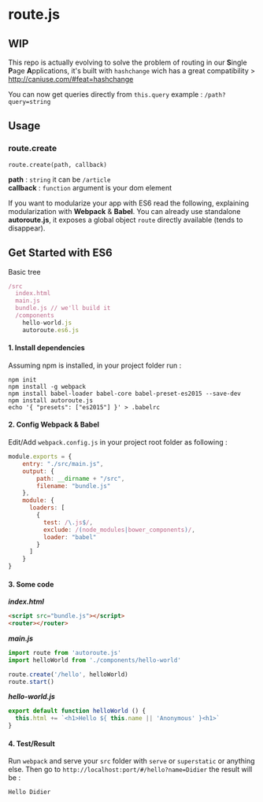 # route.js

## WIP

This repo is actually evolving to solve the problem of routing in our **S**ingle **P**age **A**pplications, it's built with `hashchange` wich has a great compatibility > http://caniuse.com/#feat=hashchange  

You can now get queries directly from `this.query` example : `/path?query=string`

## Usage

### route.create
```
route.create(path, callback)
```
**path** : `string` it can be `/article`  
**callback** : `function` argument is your dom element  

If you want to modularize your app with ES6 read the following, explaining modularization with **Webpack** & **Babel**. You can already use standalone **autoroute.js**, it exposes a global object `route` directly available (tends to disappear).

## Get Started with ES6

Basic tree
```javascript
/src
  index.html
  main.js
  bundle.js // we'll build it
  /components
    hello-world.js
    autoroute.es6.js
```
#### 1. Install dependencies

Assuming npm is installed, in your project folder run :
```
npm init
npm install -g webpack
npm install babel-loader babel-core babel-preset-es2015 --save-dev
npm install autoroute.js
echo '{ "presets": ["es2015"] }' > .babelrc
```

#### 2. Config Webpack & Babel
Edit/Add `webpack.config.js` in your project root folder as following :

```javascript
module.exports = {
    entry: "./src/main.js",
    output: {
        path: __dirname + "/src",
        filename: "bundle.js"
    },
    module: {
      loaders: [
        {
          test: /\.js$/,
          exclude: /(node_modules|bower_components)/,
          loader: "babel"
        }
      ]
    }
}
```

#### 3. Some code

***index.html***
```html
<script src="bundle.js"></script>
<router></router>
```

***main.js***
```javascript
import route from 'autoroute.js'
import helloWorld from './components/hello-world'

route.create('/hello', helloWorld)
route.start()
```

***hello-world.js***
```javascript
export default function helloWorld () {
  this.html += `<h1>Hello ${ this.name || 'Anonymous' }<h1>`
}
```

#### 4. Test/Result 

Run `webpack` and serve your `src` folder with `serve` or `superstatic` or anything else. Then go to `http://localhost:port/#/hello?name=Didier` the result will be :

```
Hello Didier
```
